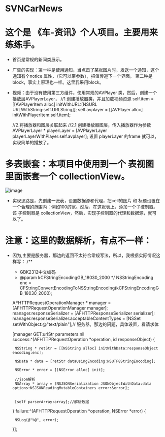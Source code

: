 # SVNCarNews
# 这个是 《车-资讯》个人项目。主要用来练练手。
- 首页是常规的新闻类展示。
- 广告的实现：第一种是使用通知，当点击了某张图片时，发送一个通知，这个通知有个notice 属性，（它可以带参数），把值传道下一个界面。
第二种是block，事实上原理也一样。这里我采用block。

- 视频：由于没有使用第三方组件，使用常规的AVPlayer 类，然后，创建一个播放层AVPlayerLayer，
    //1.创建播放器类，并且加载视频资源
     self.item  = [[AVPlayerItem alloc] initWithURL:[NSURL URLWithString:self.URLString]];
    self.avplayer = [[AVPlayer alloc] initWithPlayerItem:self.item];
    
    //2.将播放器和图层关联起来
    //2.1 创建播放器图层，传入播放器作为参数
    AVPlayerLayer * playerLayer = [AVPlayerLayer playerLayerWithPlayer:self.avplayer];
    设置 playerLayer 的frame 就可以，实现简单的播放了。
# 多表嵌套：本项目中使用到一个 表视图里面嵌套一个 collectionView。
 ![image](https://github.com/SVNCarNews/1.png)

 - 实现思路是，先创建一张表，设置数据源和代理，把cell的图片 和 标题设置在一个合理的范围内：例如100的宽。然后，在这张表上，添加一个子控制器。该
 子控制器是 collectionView，然后，实现子控制器的代理和数据源，就可以了。
 
 # 注意：这里的数据解析，有点不一样：
 - 因为,主要是服务器，那边的返回不太符合常规写法，所以，我根据实际情况这样写：
      /**
     *  GBK2312中文编码
     *  @param kCFStringEncodingGB_18030_2000
     */
    NSStringEncoding enc = CFStringConvertEncodingToNSStringEncoding(kCFStringEncodingGB_18030_2000);
    
    AFHTTPRequestOperationManager * manager = [AFHTTPRequestOperationManager manager];
    manager.responseSerializer = [AFHTTPResponseSerializer serializer];
    manager.responseSerializer.acceptableContentTypes = [NSSet setWithObject:@"text/plain"];// 服务器，那边的问题，具体设置，看请求体
    
    [manager GET:urlStr parameters:nil success:^(AFHTTPRequestOperation *operation, id responseObject) {
        
        
        NSString * retStr = [[NSString alloc] initWithData:responseObject encoding:enc];
        
        NSData * data = [retStr dataUsingEncoding:NSUTF8StringEncoding];
        
        NSError * error = [[NSError alloc] init];
        
        //json解析
        NSArray * array = [NSJSONSerialization JSONObjectWithData:data options:NSJSONReadingMutableContainers error:&error];
        
        
        [self parserArray:array];//解析数据
        
    } failure:^(AFHTTPRequestOperation *operation, NSError *error) {
        
        NSLog(@"%@", error);
        
    }];
